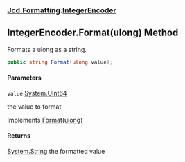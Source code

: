 ### [Jcd.Formatting](Jcd.Formatting.md 'Jcd.Formatting').[IntegerEncoder](Jcd.Formatting.IntegerEncoder.md 'Jcd.Formatting.IntegerEncoder')

## IntegerEncoder.Format(ulong) Method

Formats a ulong as a string.

```csharp
public string Format(ulong value);
```
#### Parameters

<a name='Jcd.Formatting.IntegerEncoder.Format(ulong).value'></a>

`value` [System.UInt64](https://docs.microsoft.com/en-us/dotnet/api/System.UInt64 'System.UInt64')

the value to format

Implements [Format(ulong)](Jcd.Formatting.IIntegerFormatter.Format(ulong).md 'Jcd.Formatting.IIntegerFormatter.Format(ulong)')

#### Returns
[System.String](https://docs.microsoft.com/en-us/dotnet/api/System.String 'System.String')
the formatted value